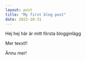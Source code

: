 ```yaml
---
layout: post
title: "My first blog post"
date: 2022-10-31
---
```


Hej hej här är mitt första blogginlägg

Mer texxt!!

Ännu mer!
